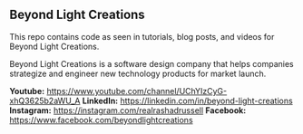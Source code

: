 Beyond Light Creations
----------------------

This repo contains code as seen in tutorials, blog posts, and videos for Beyond Light Creations.

Beyond Light Creations is a software design company that helps companies strategize and engineer new technology products for market launch.

**Youtube:** https://www.youtube.com/channel/UChYIzCyG-xhQ3625b2aWU_A
**LinkedIn:** https://linkedin.com/in/beyond-light-creations
**Instagram:** https://instagram.com/realrashadrussell
**Facebook:** https://www.facebook.com/beyondlightcreations
